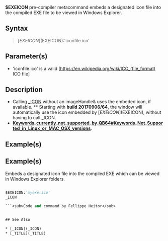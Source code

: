**$EXEICON** pre-compiler  metacommand embeds a designated icon file into the compiled EXE file to be viewed in Windows Explorer.


## Syntax

>  [$EXEICON]($EXEICON):'iconfile.ico'


## Parameter(s)

* 'iconfile.ico' is a valid [https://en.wikipedia.org/wiki/ICO_(file_format) ICO file]


## Description


* Calling [_ICON](_ICON) without an imageHandle& uses the embeded icon, if available.
** Starting with **build 20170906/64**, the window will automatically use the icon embedded by [$EXEICON]($EXEICON), without having to call _ICON.
* **[Keywords_currently_not_supported_by_QB64#Keywords_Not_Supported_in_Linux_or_MAC_OSX_versions](Keywords_currently_not_supported_by_QB64#Keywords_Not_Supported_in_Linux_or_MAC_OSX_versions)**.


## Example(s)

## Example(s)
 Embeds a designated icon file into the compiled EXE which can be viewed in Windows Explorer folders.

```vb

$EXEICON:'myexe.ico'
_ICON

```<sub>Code and command by Fellippe Heitor</sub> 


## See Also

* [_ICON](_ICON)
* [_TITLE](_TITLE)
 




